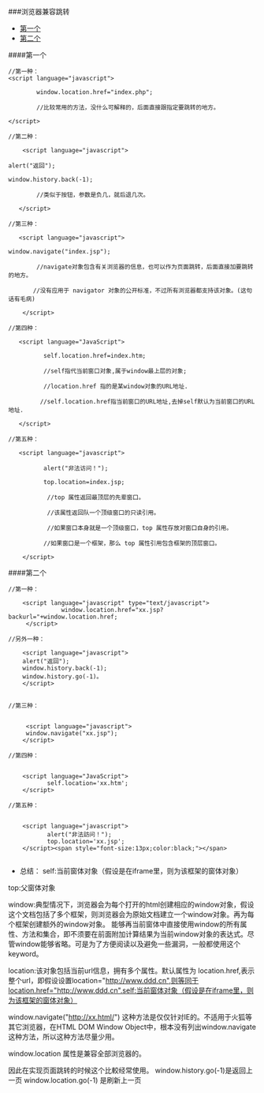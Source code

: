###浏览器兼容跳转

- [第一个](https://www.2cto.com/kf/201102/83291.html)
- [第二个](https://www.cnblogs.com/claireyuancy/p/6707997.html)


####第一个

```
//第一种：
<script language="javascript">

        window.location.href="index.php"; 

        //比较常用的方法，没什么可解释的，后面直接跟指定要跳转的地方。

</script>

//第二种：

    <script language="javascript">

alert("返回");

window.history.back(-1);

        //类似于按钮，参数是负几，就后退几次。

   </script>

//第三种：

   <script language="javascript">

window.navigate("index.jsp");

        //navigate对象包含有关浏览器的信息，也可以作为页面跳转，后面直接加要跳转的地方。

       //没有应用于 navigator 对象的公开标准，不过所有浏览器都支持该对象。(这句话有毛病)

    </script>

//第四种：

   <script language="JavaScript">

          self.location.href=index.htm;

          //self指代当前窗口对象,属于window最上层的对象;

          //location.href 指的是某window对象的URL地址.

         //self.location.href指当前窗口的URL地址,去掉self默认为当前窗口的URL地址.

   </script>

//第五种：

   <script language="javascript">

          alert("非法访问！");

          top.location=index.jsp;

           //top 属性返回最顶层的先辈窗口。

           //该属性返回队一个顶级窗口的只读引用。

           //如果窗口本身就是一个顶级窗口，top 属性存放对窗口自身的引用。

          //如果窗口是一个框架，那么 top 属性引用包含框架的顶层窗口。

    </script>
```
####第二个
```
//第一种：
  
    <script language="javascript" type="text/javascript">  
               window.location.href="xx.jsp?backurl="+window.location.href;   
     </script>  

//另外一种：   

    <script language="javascript">  
    alert("返回");  
    window.history.back(-1);  
    window.history.go(-1)。
    </script>  


//第三种：


     <script language="javascript">  
     window.navigate("xx.jsp");  
    </script>  

//第四种：


    <script language="JavaScript">  
           self.location='xx.htm';  
    </script>  

//第五种：


    <script language="javascript">  
           alert("非法訪问！");  
           top.location='xx.jsp';  
    </script><span style="font-size:13px;color:black;"></span>  


```
- 总结：
self:当前窗体对象（假设是在iframe里，则为该框架的窗体对象）

top:父窗体对象

window:典型情况下，浏览器会为每个打开的html创建相应的window对象，假设这个文档包括了多个框架，则浏览器会为原始文档建立一个window对象。再为每个框架创建额外的window对象。
能够再当前窗体中直接使用window的所有属性、方法和集合，即不须要在前面附加计算结果为当前window对象的表达式。尽管window能够省略。可是为了方便阅读以及避免一些漏洞，一般都使用这个keyword。


location:该对象包括当前url信息，拥有多个属性。默认属性为 location.href,表示整个url，即假设设置location="http://www.ddd.cn",则等同于location.href="http://www.ddd.cn".self:当前窗体对象（假设是在iframe里，则为该框架的窗体对象）

window.navigate("http://xx.html/") 这种方法是仅仅针对IE的。不适用于火狐等其它浏览器，在HTML DOM Window Object中，根本没有列出window.navigate这种方法，所以这种方法尽量少用。


window.location 属性是兼容全部浏览器的。

因此在实现页面跳转的时候这个比較经常使用。
window.history.go(-1)是返回上一页
window.location.go(-1) 是刷新上一页


